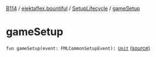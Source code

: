 [B114](../../index.md) / [ejektaflex.bountiful](../index.md) / [SetupLifecycle](index.md) / [gameSetup](./game-setup.md)

# gameSetup

`fun gameSetup(event: FMLCommonSetupEvent): `[`Unit`](https://kotlinlang.org/api/latest/jvm/stdlib/kotlin/-unit/index.html) [(source)](https://github.com/ejektaflex/Bountiful/tree/develop/src/main/kotlin/ejektaflex/bountiful/SetupLifecycle.kt#L59)